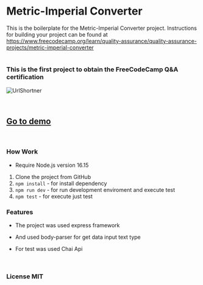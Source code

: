# Metric-Imperial Converter

This is the boilerplate for the Metric-Imperial Converter project. Instructions for building your project can be found at https://www.freecodecamp.org/learn/quality-assurance/quality-assurance-projects/metric-imperial-converter

#

### This is the first project to obtain the FreeCodeCamp Q&A certification

![UrlShortner](https://res.cloudinary.com/dulwtefos/image/upload/v1685029665/boilerplate-project-metricimpconverter_to1fmr.jpg)

&nbsp;

## [Go to demo](https://boilerplate-project-metricimpconverter-atlc.onrender.com)

&nbsp;

### How Work

- Require Node.js version 16.15

1. Clone the project from GitHub
2. `npm install` - for install dependency
3. `npm run dev` - for run development enviroment and execute test
4. `npm test` - for execute just test

### Features

- The project was used express framework

- And used body-parser for get data input text type

- For test was used Chai Api

&nbsp;

### License MIT
